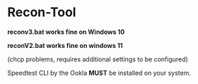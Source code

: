 # Recon-Tool

**reconv3.bat works fine on Windows 10**


**reconV2.bat works fine on windows 11**

(chcp problems, requires additional settings to be configured)


Speedtest CLI by the Ookla **MUST** be installed on your system.
